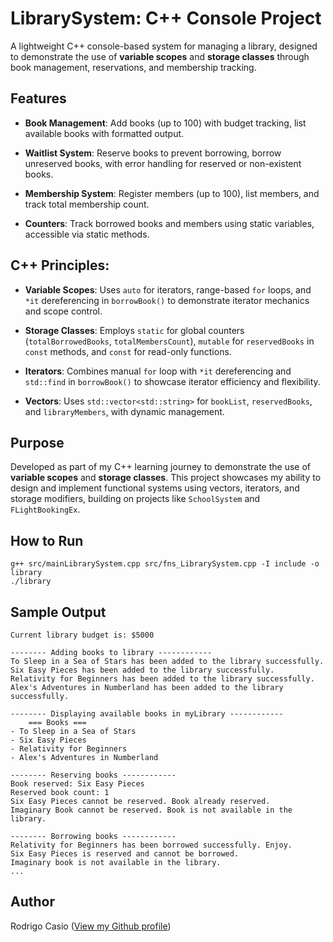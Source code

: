 # LibrarySystem: C++ Console Project

A lightweight C++ console-based system for managing a library, designed to demonstrate the use of **variable scopes** and **storage classes** through book management, reservations, and membership tracking.

## Features

- **Book Management**: Add books (up to 100) with budget tracking, list available books with formatted output.
 
- **Waitlist System**: Reserve books to prevent borrowing, borrow unreserved books, with error handling for reserved or non-existent books.
 
- **Membership System**: Register members (up to 100), list members, and track total membership count.

- **Counters**: Track borrowed books and members using static variables, accessible via static methods.

## C++ Principles: 
  - **Variable Scopes**: Uses `auto` for iterators, range-based `for` loops, and `*it` dereferencing in `borrowBook()` to demonstrate iterator mechanics and scope control.

  - **Storage Classes**: Employs `static` for global counters (`totalBorrowedBooks`, `totalMembersCount`), `mutable` for `reservedBooks` in `const` methods, and `const` for read-only functions.

  - **Iterators**: Combines manual `for` loop with `*it` dereferencing and `std::find` in `borrowBook()` to showcase iterator efficiency and flexibility.

  - **Vectors**: Uses `std::vector<std::string>` for `bookList`, `reservedBooks`, and `libraryMembers`, with dynamic management.

## Purpose

Developed as part of my C++ learning journey to demonstrate the use of **variable scopes** and **storage classes**. This project showcases my ability to design and implement functional systems using vectors, iterators, and storage modifiers, building on projects like `SchoolSystem` and `FLightBookingEx`.

## How to Run
```
g++ src/mainLibrarySystem.cpp src/fns_LibrarySystem.cpp -I include -o library
./library
```

## Sample Output
```
Current library budget is: $5000

-------- Adding books to library ------------
To Sleep in a Sea of Stars has been added to the library successfully.
Six Easy Pieces has been added to the library successfully.
Relativity for Beginners has been added to the library successfully.
Alex's Adventures in Numberland has been added to the library successfully.

-------- Displaying available books in myLibrary ------------
	=== Books ===
- To Sleep in a Sea of Stars
- Six Easy Pieces
- Relativity for Beginners
- Alex's Adventures in Numberland

-------- Reserving books ------------
Book reserved: Six Easy Pieces
Reserved book count: 1
Six Easy Pieces cannot be reserved. Book already reserved.
Imaginary Book cannot be reserved. Book is not available in the library.

-------- Borrowing books ------------
Relativity for Beginners has been borrowed successfully. Enjoy.
Six Easy Pieces is reserved and cannot be borrowed.
Imaginary book is not available in the library.
...
```

## Author 
Rodrigo Casio ([View my Github profile](https://github.com/rodrigcasio))
